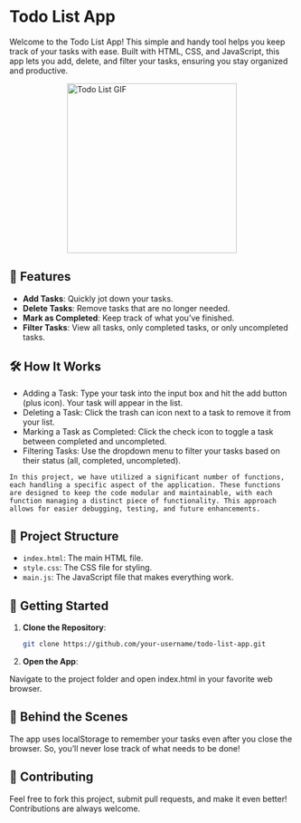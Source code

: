 # Todo List App

Welcome to the Todo List App! This simple and handy tool helps you keep track of your tasks with ease. Built with HTML, CSS, and JavaScript, this app lets you add, delete, and filter your tasks, ensuring you stay organized and productive.

<img src="https://media.giphy.com/media/lxsQ9dLbw1kTSVS9rt/giphy.gif" alt="Todo List GIF" width="300" height="300" style="display: block; margin: 0 auto;">


## 🌟 Features

- **Add Tasks**: Quickly jot down your tasks.
- **Delete Tasks**: Remove tasks that are no longer needed.
- **Mark as Completed**: Keep track of what you’ve finished.
- **Filter Tasks**: View all tasks, only completed tasks, or only uncompleted tasks.


## 🛠️ How It Works
- Adding a Task: Type your task into the input box and hit the add button (plus icon). Your task will appear in the list.
- Deleting a Task: Click the trash can icon next to a task to remove it from your list.
- Marking a Task as Completed: Click the check icon to toggle a task between completed and uncompleted.
- Filtering Tasks: Use the dropdown menu to filter your tasks based on their status (all, completed, uncompleted).

`In this project, we have utilized a significant number of functions, each handling a specific aspect of the application. These functions are designed to keep the code modular and maintainable, with each function managing a distinct piece of functionality. This approach allows for easier debugging, testing, and future enhancements.`

## 📂 Project Structure
- `index.html`: The main HTML file.
- `style.css`: The CSS file for styling.
- `main.js`: The JavaScript file that makes everything work.

## 🚀 Getting Started

1. **Clone the Repository**: 
   ```bash
   git clone https://github.com/your-username/todo-list-app.git

2. **Open the App**:

Navigate to the project folder and open index.html in your favorite web browser.

## 🤖 Behind the Scenes
The app uses localStorage to remember your tasks even after you close the browser. So, you’ll never lose track of what needs to be done!

## 🤝 Contributing
Feel free to fork this project, submit pull requests, and make it even better! Contributions are always welcome.

